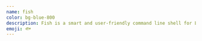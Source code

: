 ```yaml
---
name: fish
color: bg-blue-800
description: Fish is a smart and user-friendly command line shell for Linux, macOS and the rest of the family. 
emoji: 🐟
---
```

